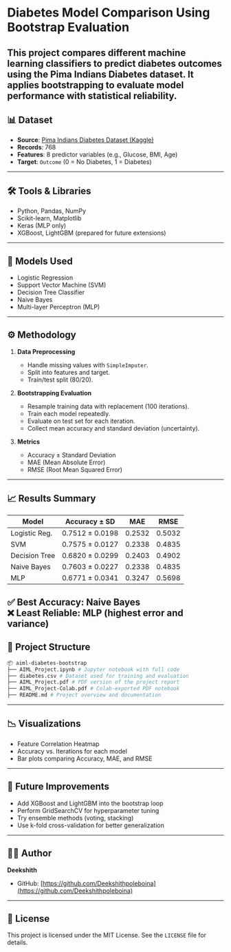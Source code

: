 # Diabetes Model Comparison Using Bootstrap Evaluation

 This project compares different machine learning classifiers to predict diabetes outcomes using the Pima Indians Diabetes dataset. It applies bootstrapping to evaluate model performance with statistical reliability.
---
## 📊 Dataset

- **Source**: [Pima Indians Diabetes Dataset (Kaggle)](https://www.kaggle.com/datasets/uciml/pima-indians-diabetes-database)
- **Records**: 768
- **Features**: 8 predictor variables (e.g., Glucose, BMI, Age)
- **Target**: `Outcome` (0 = No Diabetes, 1 = Diabetes)
---
## 🛠️ Tools & Libraries

- Python, Pandas, NumPy
- Scikit-learn, Matplotlib
- Keras (MLP only)
- XGBoost, LightGBM (prepared for future extensions)
---
## 📌 Models Used

- Logistic Regression
- Support Vector Machine (SVM)
- Decision Tree Classifier
- Naive Bayes
- Multi-layer Perceptron (MLP)
---
## ⚙️ Methodology

1. **Data Preprocessing**
   - Handle missing values with `SimpleImputer`.
   - Split into features and target.
   - Train/test split (80/20).

2. **Bootstrapping Evaluation**
   - Resample training data with replacement (100 iterations).
   - Train each model repeatedly.
   - Evaluate on test set for each iteration.
   - Collect mean accuracy and standard deviation (uncertainty).

3. **Metrics**
   - Accuracy ± Standard Deviation
   - MAE (Mean Absolute Error)
   - RMSE (Root Mean Squared Error)
---
## 📈 Results Summary

| Model             | Accuracy ± SD        | MAE      | RMSE    |
|------------------|----------------------|----------|---------|
| Logistic Reg.     | 0.7512 ± 0.0198      | 0.2532   | 0.5032  |
| SVM               | 0.7575 ± 0.0127      | 0.2338   | 0.4835  |
| Decision Tree     | 0.6820 ± 0.0299      | 0.2403   | 0.4902  |
| Naive Bayes       | 0.7603 ± 0.0227      | 0.2338   | 0.4835  |
| MLP               | 0.6771 ± 0.0341      | 0.3247   | 0.5698  |

✅ **Best Accuracy**: Naive Bayes  
❌ **Least Reliable**: MLP (highest error and variance)
---
## 📁 Project Structure
```bash
📦 aiml-diabetes-bootstrap
├── AIML_Project.ipynb # Jupyter notebook with full code
├── diabetes.csv # Dataset used for training and evaluation
├── AIML_Project.pdf # PDF version of the project report
├── AIML_Project-Colab.pdf # Colab-exported PDF notebook
├── README.md # Project overview and documentation
```
---

## 📉 Visualizations

- Feature Correlation Heatmap
- Accuracy vs. Iterations for each model
- Bar plots comparing Accuracy, MAE, and RMSE
---
## 🚀 Future Improvements

- Add XGBoost and LightGBM into the bootstrap loop
- Perform GridSearchCV for hyperparameter tuning
- Try ensemble methods (voting, stacking)
- Use k-fold cross-validation for better generalization
---
## 👨‍💻 Author

**Deekshith**  
- GitHub: [https://github.com/Deekshithpoleboina](https://github.com/Deekshithpoleboina)
---
## 📄 License

This project is licensed under the MIT License. See the `LICENSE` file for details.

